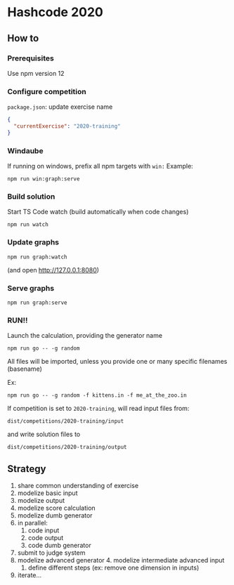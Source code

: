 # Hashcode 2020

## How to

### Prerequisites
Use npm version 12

### Configure competition
`package.json`: update exercise name

```json
{
  "currentExercise": "2020-training"
}
```

### Windaube

If running on windows, prefix all npm targets with `win:`
Example:
```shell script
npm run win:graph:serve
```

### Build solution
Start TS Code watch (build automatically when code changes)
```shell script
npm run watch
```

### Update graphs
```shell script
npm run graph:watch
```
(and open http://127.0.0.1:8080)

### Serve graphs
```shell script
npm run graph:serve
```

### RUN!!
Launch the calculation, providing the generator name
```shell script
npm run go -- -g random
```
All files will be imported, unless you provide one or many specific filenames (basename)

Ex:
```shell script
npm run go -- -g random -f kittens.in -f me_at_the_zoo.in
```

If competition is set to `2020-training`, will read input files from:
```shell script
dist/competitions/2020-training/input
```
and write solution files to
```shell script
dist/competitions/2020-training/output
```
## Strategy

1. share common understanding of exercise
2. modelize basic input
3. modelize output
3. modelize score calculation
3. modelize dumb generator
4. in parallel:
   1. code input
   2. code output
   3. code dumb generator
6. submit to judge system
7. modelize advanced generator
    4. modelize intermediate advanced input
    1. define different steps (ex: remove one dimension in inputs)
7. iterate...

